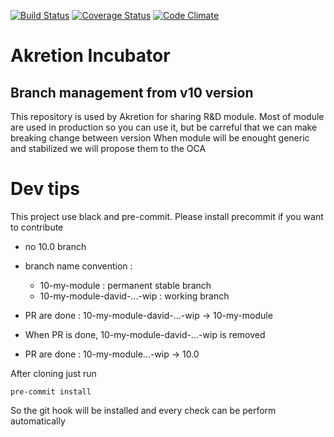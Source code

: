 [![Build Status](https://travis-ci.org/akretion/ak-odoo-incubator.svg?branch=10.0)](https://travis-ci.org/akretion/ak-odoo-incubator)
[![Coverage Status](https://coveralls.io/repos/github/akretion/ak-odoo-incubator/badge.svg?branch=10.0)](https://coveralls.io/github/akretion/ak-odoo-incubator?branch=10.0)
[![Code Climate](https://codeclimate.com/github/akretion/ak-odoo-incubator/badges/gpa.svg)](https://codeclimate.com/github/akretion/ak-odoo-incubator)


# Akretion Incubator
## Branch management from v10 version

This repository is used by Akretion for sharing R&D module.
Most of module are used in production so you can use it, but be carreful that we can make breaking change between version
When module will be enought generic and stabilized we will propose them to the OCA

# Dev tips

This project use black and pre-commit.
Please install precommit if you want to contribute

- no 10.0 branch
- branch name convention :
  - 10-my-module : permanent stable branch
  - 10-my-module-david-...-wip : working branch

 - PR are done : 10-my-module-david-...-wip -> 10-my-module
 - When PR is done, 10-my-module-david-...-wip is removed
 - PR are done : 10-my-module...-wip -> 10.0

After cloning just run
```
pre-commit install
```

So the git hook will be installed and every check can be perform automatically
